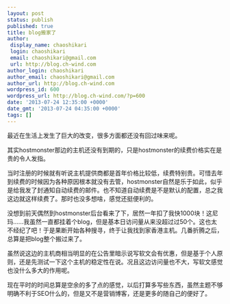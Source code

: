 ```yaml
---
layout: post
status: publish
published: true
title: blog搬家了
author:
 display_name: chaoshikari
 login: chaoshikari
 email: chaoshikari@gmail.com
 url: http://blog.ch-wind.com
author_login: chaoshikari
author_email: chaoshikari@gmail.com
author_url: http://blog.ch-wind.com
wordpress_id: 600
wordpress_url: http://blog.ch-wind.com/?p=600
date: '2013-07-24 12:35:00 +0000'
date_gmt: '2013-07-24 04:35:00 +0000'
tags: []
---
```

最近在生活上发生了巨大的改变，很多方面都还没有回过味来呢。


其实hostmonster那边的主机还没有到期的，只是hostmonster的续费价格实在是贵的令人发指。


当时注册的时候就有听说主机提供商都是首年价格比较低，续费特别贵。可惜去年到续费的时候因为各种原因根本就没有去管，hostmonster自然是乐于如此，似乎是给我发了封通知自动续费的邮件。也不知道自动续费是不是默认的配置，总之我这边就这样续费了。那时也没多想啥，感觉还挺便利的。


没想到前天偶然到hostmonster后台看来了下，居然一年扣了我快1000块！这尼玛……我虽然一直都挂着个blog，但是基本日访问量从来没超过过50个。这也太不经纪了吧！于是果断开始各种搜寻，终于让我找到家香港主机。几番折腾之后，总算是把blog整个搬过来了。


虽然说这边的主机商相当明显的在公告里暗示说写软文会有优惠，但是基于个人原则，还是先测试一下这个主机的稳定性在说。况且这边访问量也不大，写软文感觉也没什么多大的作用呢。


现在平时的时间总算是空余的多了点的感觉，以后打算多写些东西，虽然主题不够明确不利于SEO什么的，但是又不是营销博客，还是更多的随自己的便好了。


